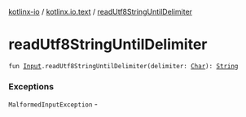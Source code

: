 [kotlinx-io](../index.md) / [kotlinx.io.text](index.md) / [readUtf8StringUntilDelimiter](./read-utf8-string-until-delimiter.md)

# readUtf8StringUntilDelimiter

`fun `[`Input`](../kotlinx.io/-input/index.md)`.readUtf8StringUntilDelimiter(delimiter: `[`Char`](https://kotlinlang.org/api/latest/jvm/stdlib/kotlin/-char/index.html)`): `[`String`](https://kotlinlang.org/api/latest/jvm/stdlib/kotlin/-string/index.html)

### Exceptions

`MalformedInputException` - 